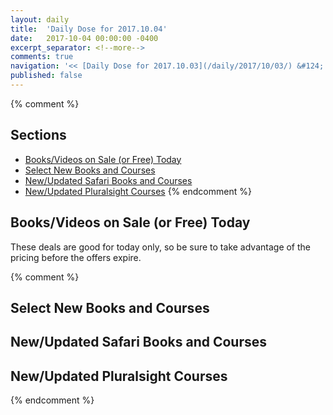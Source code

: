 ```yaml
---
layout: daily
title:  'Daily Dose for 2017.10.04'
date:   2017-10-04 00:00:00 -0400
excerpt_separator: <!--more-->
comments: true
navigation: '<< [Daily Dose for 2017.10.03](/daily/2017/10/03/) &#124; [Oct 2017](/daily/2017/10/) &#124; [2017](/daily/2017/) &#124; Daily Dose for 2017.10.05 >>'
published: false
---
```

{% comment %}
## Sections
* [Books/Videos on Sale (or Free) Today](#sale)
* [Select New Books and Courses](#select)
* [New/Updated Safari Books and Courses](#safari-new)
* [New/Updated Pluralsight Courses](#pluralsight-new)
{% endcomment %}

## <a name="sale"></a>Books/Videos on Sale (or Free) Today ##
These deals are good for today only, so be sure to take advantage of the pricing before the offers expire.

{% comment %}
## <a name="select"></a>Select New Books and Courses ##

## <a name="safari-new"></a>New/Updated Safari Books and Courses ## 

## <a name="pluralsight-new"></a>New/Updated Pluralsight Courses ## 
{% endcomment %}
